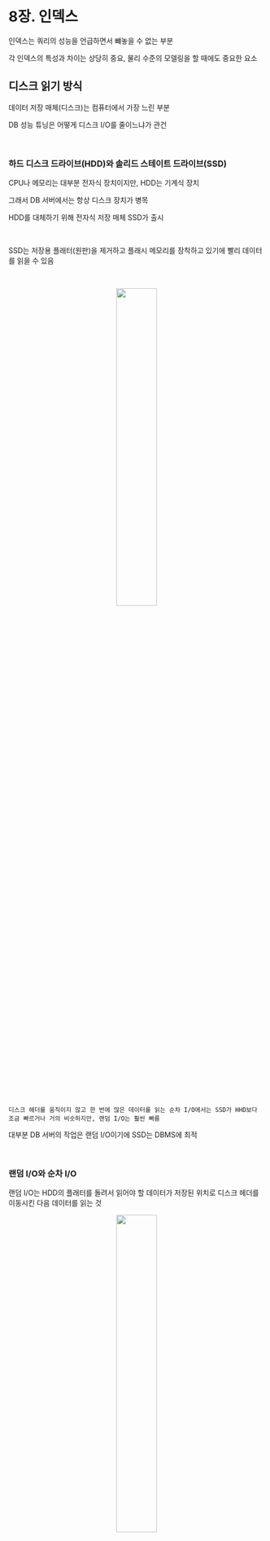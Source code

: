 # 8장. 인덱스

인덱스는 쿼리의 성능을 언급하면서 뺴놓을 수 없는 부분

각 인덱스의 특성과 차이는 상당히 중요, 물리 수준의 모델링을 할 때에도 중요한 요소


## 디스크 읽기 방식

데이터 저장 매체(디스크)는 컴퓨터에서 가장 느린 부분

DB 성능 튜닝은 어떻게 디스크 I/O를 줄이느냐가 관건

<br>

### 하드 디스크 드라이브(HDD)와 솔리드 스테이트 드라이브(SSD)

CPU나 메모리는 대부분 전자식 장치이지만, HDD는 기계식 장치

그래서 DB 서버에서는 항상 디스크 장치가 병목

HDD를 대체하기 위해 전자식 저장 매체 SSD가 출시

<br>

SSD는 저장용 플래터(원판)을 제거하고 플래시 메모리를 장착하고 있기에 빨리 데이터를 읽을 수 있음

<br>

<p align="center"><img src="./images/8_1.png" width="40%"></p>

<br>

`디스크 헤더를 움직이지 않고 한 번에 많은 데이터를 읽는 순차 I/O에서는 SSD가 HHD보다 조금 빠르거나 거의 비슷하지만, 랜덤 I/O는 훨씬 빠름`

대부분 DB 서버의 작업은 랜덤 I/O이기에 SSD는 DBMS에 최적

<br>

### 랜덤 I/O와 순차 I/O

랜덤 I/O는 HDD의 플래터를 돌려서 읽어야 할 데이터가 저장된 위치로 디스크 헤더를 이동시킨 다음 데이터를 읽는 것

<p align="center"><img src="./images/8_2.png" width="40%"></p>

<br>

해당 그림을 보면 순차 I/O는 1번 시스템 콜을 요청, 랜덤 I/O는 3번 시스템 콜을 요청

`즉, 디스크의 성능은 디스크 헤더의 위치 이동 없이 얼마나 많은 데이터를 한 번에 기록하느냐에 결정`

DB 대부분의 작업은 랜덤 I/O 작업이 빈번하기에 MySQL은 그룹 커밋, 바이너리 로그 버퍼, InnoDB 로그 버퍼 등의 기능이 내장

디스크 원판이 없는 SSD도 랜덤 I/O와 순차 I/O가 차이가 있음

<br>

일반적으로 쿼리를 튜닝하는 것은 랜덤 I/O 자체를 줄여주는 것이 목적

`랜덤 I/O를 줄인다는 것은 쿼리를 처리하는데 꼭 필요한 데이터만 읽도록 쿼리를 개선하는 것을 의미`

인덱스 레인지 스캔은 랜덤 I/O, 풀 테이블 스캔은 순차 I/O

<br>

## 인덱스란?

칼럼의 값과 해당 레코드가 저장된 주소를 키-값 쌍으로 삼아 인덱스를 만듬

그렇기에 중요한 것이 정렬

<br>

인덱스는 SortedList, 데이터 파일은 ArrayList와 비슷

<br>

SortedList의 장단점을 통해 인덱스의 장단점 살펴보기

SortedList 자료 구조는 데이터가 저장될 때마다 값을 항상 정렬해야 하므로 저장하는 과정이 복잡하고 느리지만, 빠르게 원하는 값을 찾아올 수 있음

인덱스도 마찬가지로 INSERT나 UPDATE, DELETE 문장 처리가 느리지만 SELECT는 빠름

`즉, 인덱스는 데이터의 저장(INSERT, UPDATE, DELETE) 성능을 희생하고 읽기 속도를 높이는 기능`

<br>

데이터 저장 방식(알고리즘)으로 분류했을 때 대표적으로 B-Tree 인덱스와 Hash 인덱스로 구분 가능

B-Tree 알고리즘

- 가장 일반적으로 사용되는 인덱스 알고리즘

- 칼럼의 값을 변형하지 않고 원래의 값을 이용해 인덱싱하는 알고리즘

Hash 알고리즘

- 칼럼의 값으로 해시값을 계산해서 인덱싱하는 알고리즘

- 매우 빠른 검색 지원

- 값을 변형해서 인덱싱하므로 전방 일치와 같이 값의 일부만 검색하거나 범위를 탐색할 때는 해시 탐색 불가

- 메모리 기반 데이터 베이스(Redis 등)에서 사용


<br>

데이터 중복 여부로 분류했을 때 유니크 인덱스와 유니크하지 않은 인덱스로 구분 가능

이는 옵티마이저에게 상당히 중요한 문제가 됨

유니크 인덱스에 대해서 동등 조건으로 검색하는 것은 항상 1건의 레코드를 반환하는 것이지만 유니크하지 않은 인덱스는 아님

<br>

## B-Tree 인덱스

B-Tree의 B는 Binary가 아닌 Balanced

대부분의 인덱스는 B-Tree를 사용할 정도로 일반적인 용도에 적합한 알고리즘

<br>

### 구조 및 특성

B-Tree는 트리 구조의 `최상위에 하나의 루트 노드`가 존재하고 하위에 자식 노드가 붙어 있는 형태

가장 `하위에 있는 노드를 리프 노드`라 하고 `중간 노드를 브랜치 노드`라고 함


<p align="center"><img src="./images/8_3.png" width="70%"></p>

<br>

인덱스 키 값은 모두 정렬되어 있지만, 데이터 파일의 레코드는 임의의 순서로 저장되어 있음

많은 사람들이 데이터 파일의 레코드는 INSERT된 순서대로 저장되는 것으로 생각하지만 그렇지 않음

레코드가 삭제되면 그 공간을 채우기 때문에 항상 INSERT된 순서로 저장되는 것은 아님

<br>

<p align="center"><img src="./images/8_4.png" width="70%"></p>

<br>

<p align="center"><img src="./images/8_5.png" width="70%"></p>

<br>

리프 노드는 레코드의 주소를 갖고 있고 그 주소로 데이터 파일에서 원하는 데이터를 찾음

InnoDB는 프라이머리 키가 ROWID 역할을 함

두 스토리지 엔진의 차이는 세컨더리 인덱스의 차이

MyISAM은 세컨더리 인덱스가 물리적 주소

InnoDB는 PK 키를 주소처럼 사용하기에 논리적 주소

<br>

8.6을 봤을 때 프라이머리 키를 저장하고 있는 B-Tree를 다시 한번 검색하게 됨

이것은 성능이 떨어질 것처럼 보이지만 사실은 아님

<br>

### B-Tree 인덱스 키 추가 및 삭제

테이블의 레코드를 저장하거나 변경하는 경우 인덱스 키 추가나 삭제 작업 발생

인덱스 키 추가나 삭제가 어떻게 처리되는지 알아보자

<br>

### 인덱스 키 추가

새로운 키 값이 B-Tree에 저장될 때, 테이블의 스토리지 엔진에 따라 새로운 키 값이 즉시 인덱스에 저장될수도 아닐수도 있음

B-Tree에 저장될 때는 저장될 키 값을 이용해 B-Tree 상의 적절한 위치를 검색

<br>

저장될 위치가 결정되면 레코드의 키 값과 대상 레코드의 주소 정보를 B-Tree의 리프 노드에 저장

리프 노드가 꽉 차서 더는 저장할 수 없을 때는 리프 노드가 분리돼야 하는데, 이는 상위 브랜치 노드까지 처리의 범위가 넓어짐

`이런 작업 순서 탓에 B-Tree는 상대적으로 쓰기 작업에 비용이 많이 듬`

<br>

테이블에 레코드를 추가하는 작업 비용을 1이라고 가정하면,

해당 테이블의 인덱스에 키를 추가하는 작업 비용은 대충 1.5 정도로 예측

<br>

MyISAM이나 MEMORY 스토리지 엔진을 사용하는 테이블에서는 INSERT 문장이 실행되면 즉시 새로운 키 값을 B-Tree 인덱스에 변경

InnoDB는 지연시켜 나중에 처리할 수 있음

But, PK 키나 Unique 인덱스의 경우 중복 체크가 필요하기 때문에 즉시 B-Tree에 추가하거나 삭제

<br>

### 인덱스 키 삭제

해당 키 값이 저장된 B-Tree의 리프 노드를 찾아서 삭제 마킹하면 작업 완료

삭제 마킹된 인덱스 키 공간은 방치하거나 재활용 가능

<br>

### 인덱스 키 변경

인덱스 키 값은 그 값에 따라 저장될 리프 노드의 위치가 결정되므로 B-Tree의 키 값이 변경되는 경우 단순히 인덱스 상의 키 값만 변경하는 것은 불가능

키 값 삭제 -> 다시 새로운 키 값 추가

InnoDB는 체인지 버퍼를 활용해 지연 처리 가능

<br>

### 인덱스 키 검색

`빠른 검색을 위해 추가 비용을 감당하면서 인덱스를 구축`

B-Tree의 루트 노드부터 브랜치 노드, 최종 리프 노드까지 이동하면서 비교 작업을 수행하는 과정을 트리 탐색이라고 함

SELECT 뿐 아니라 UPDATE, DELETE 처리할 때도 사용

<br>

B-Tree 인덱스 검색은 100% 일치 또는 값의 앞부분만 일치하는 경우에도 사용

하지만 뒷부분만 검색하는 용도로는 X

또한 인덱스 키 값의 변형이 생긴 후 비교되는 경우에는 절대로 빠른 검색 기능을 사용할 수 없음

`따라서 함수나 연산을 수행한 결과로 정렬한다거나 검색하는 작업은 B-Tree의 장점을 이용할 수 없음`

<br>

InnoDB 테이블에서 지원하는 레코드 잠금이나 넥스트 키락(갭락)이 검색을 수행한 인덱스를 잠근 후 테이블의 레코드를 잠그는 방식으로 구현

따라서, UPDATE나 DELETE 문장이 실행될 때 적절히 사용할 수 있는 인덱스가 없으면 불필요한 레코드들을 잠금

그만큼 InnoDB에서는 인덱스의 설계가 중요하고 많은 부분에 영향을 미침

<br>

### B-Tree 인덱스 사용에 영향을 미치는 요소

B-Tree 인덱스는 인덱스를 구성하는 칼럼의 크기, 레코드의 건수, 유니크한 인덱스 키 값의 개수 등에 의해 검색이나 변경 작업의 성능이 영향을 받음

<br>

### 인덱스 키 값의 크기

`InnoDB에서 디스크에 데이터를 저장하는 가장 기본 단위는 페이지 or 블록`

디스크의 모든 읽기 및 쓰기 작업의 최소 작업 단위

페이지는 버퍼 풀에서 데이터를 버퍼링하는 기본 단위

인덱스도 페이지 단위로 관리되며, 루트, 브랜치, 리프 노드를 구분한 기준이 페이지 단위

<br>

B-Tree의 B는 Balanced

인덱스 페이지 크기와 키 값 크기에 따라 자식 노드의 갯수가 결정

<p align="center"><img src="./images/8_6.png" width="30%"></p>

<br>

해당 그림에서 하나의 인덱스 페이지(16KB)에 몇 개 키를 저장할 수 있을까?

키의 값이 16 바이트, 자식 노드 주소가 12 바이트

16 * 1024 / 16 + 12 ( 킬로바이트와 바이트의 단위 변환 때문에 1024를 곱함 ) 

총 585개 저장 가능

자식 노드를 585개 가질 수 있는 B-Tree


<br>

### B-Tree 깊이

인덱스 키 값이 커지면 하나의 인덱스 페이지가 담을 수 있는 인덱스 키 값의 개수가 적어지고

B-Tree 깊이가 깊어져서 디스크로부터 읽어야 하는 횟수가 늘어나고 느려진다는 것을 의미

<br>

### 선택도(기수성(Cardinality))

모든 인덱스 키 값 가운데 유니크한 값의 수를 의미

인덱스 키 값 가운데 중복된 값이 많아지면 기수성은 낮아지고, 선택도 또한 떨어짐

<br>

예를 들어, country 컬럼만 인덱스로 준비되어 있는 tb_city 테이블은 1만 건의 레코드가 있음

국가와 도시가 중복되어 저장되어 있지 않음

```
mysql > SELECT *
        FROM tb_test
        WHERE country = 'KOREA' AND city = 'SEOUL';
```

해당 쿼리를 실행했을 때,

country 컬럼의 유니크 값이 10개일 때와 1000개일 때를 비교해보자

- 10개일 때

    country = 'KOREA'라는 조건으로 인덱스를 검색하면 1000건이 일치하고 1000건 가운데 city = 'SEOUL' 인 레코드는 1건이므로 999건은 불필요하게 읽은 것 


- 1000개일 때

    country = 'KOREA'라는 조건으로 인덱스를 검색하면 10건이 일치하고 10건 가운데 city = 'SEOUL' 인 레코드는 1건이므로 9건은 불필요하게 읽은 것


이처럼 인덱스에서 유니크한 값의 개수는 인덱스나 쿼리의 효율성에 큰 영향

<br>

### 읽어야 하는 레코드의 건수

일반 옵티마이저는 인덱스를 통해 레코드 1건을 읽는 것이 테이블에서 직접 레코드 1건을 읽는 것보다 4 ~ 5배 비용이 더 많이 드는 작업으로 예측


즉, 인덱스를 통해 읽어야 할 레코드의 건수가 전체 테이블 레코드의 20 ~ 25%를 넘어서면 인덱스를 이용하지 않는 것이 효율적

<br>

### B-Tree 인덱스를 통한 데이터 읽기

MySQL이 인덱스를 이용하는 대표적인 방법 세가지

- 인덱스 레인지 스캔

- 인덱스 풀 스캔

- 루스 인덱스 스캔

### 인덱스 레인지 스캔

인덱스 레인지 스캔은 나머지 두 가지 접근 방식보다 빠른 방법

```
mysql > SELECT * FROM employees WHERE first_name BETWEEN 'Ebbe' AND 'Gad';
```

<p align="center"><img src="./images/8_7.png" width="70%"></p>

<br>

인덱스 레인지 스캔은 검색해야 할 인덱스의 범위가 결정됐을 때 사용하는 방식

루트 노드 -> 브랜치 노드 -> 리프 노드 까지 가야 필요한 레코드의 시작 지점을 찾을 수 있음

스캔하다가 리프 노드의 끝까지 읽으면 리프 노드 간의 링크를 이용해 다음 리프 노드를 찾아서 다시 스캔

<p align="center"><img src="./images/8_8.png" width="70%"></p>

<br>

실제 데이터 파일의 레코드를 읽어오는 과정

루트와 브랜치 노드를 이용해 스캔 시작 위치를 검색하고 그 지점부터 필요한 방향으로 인덱스를 읽어감

중요한 것은 어떤 방식으로 스캔하든 관계없이, 해당 인덱스를 구성하는 칼럼의 정순 또는 역순으로 정렬된 상태로 레코드를 가져옴

별도의 정렬 과정이 수반되는 것이 아니라 인덱스 자체의 정렬 특성 때문에 자동임

<br>

인덱스의 리프 노드에서 검색 조건에 일치하는 건들은 데이터 파일에서 레코드를 읽어오는 과정이 필요

리포 노드에 저장된 레코드 주소로 한 건 단위로 랜덤 I/O가 일어남

`그래서 인덱스를 통해 데이터 레코드를 읽는 작업은 비용이 많이 드는 작업`

<br>

인덱스 레인지 스캔의 3가지 단계

1. 인덱스에서 조건을 만족하는 값이 저장된 위치를 찾음 (인덱스 탐색)

2. 탐색된 위치부터 필요한 만큼 인덱스를 차례대로 읽음 (인덱스 스캔)

3. 2번에서 읽은 인덱스 키와 레코드 주소를 이용해 레코드가 저장된 페이지를 가져오고 최종 레코드를 읽어옴

<br>

### 인덱스 풀 스캔

인덱스 풀 스캔은 인덱스의 처음부터 끝까지 모두 읽는 방식

쿼리의 조건절에 사용된 칼럼이 인덱스의 첫 번째 칼럼이 아닌 경우 인덱스 풀 스캔 방식 사용

예를 들어 인덱스는 A, B, C 칼럼의 순서로 만들어져 있지만 쿼리의 조건절은 B 칼럼이나 C 칼럼으로 검색하는 경우

<br>

일반적으로 인덱스의 크기는 테이블의 크기보다 작으므로 직접 테이블을 처음부터 끝까지 읽는 것보다 인덱스만 읽는 것이 효율적

쿼리가 인덱스에 명시된 칼럼만으로 조건을 처리할 수 있는 경우 사용

<p align="center"><img src="./images/8_9.png" width="60%"></p>

<br>

인덱스 리프 노드의 제일 앞 또는 뒤로 이동후 인덱스의 리프 노드를 연결하는 링크드 리스트를 따라서 처음부터 끝까지 스캔하는 방식

인덱스 레인지 스캔보다 빠르진 않지만 테이블 풀 스캔보다는 효율적

`하지만, 해당 방식으로 인덱스를 사용하는 경우는 인덱스를 효율적으로 사용하지 못하는 것`

<br>

### 루스 인덱스 스캔

듬성듬성하게 인덱스는 읽는 것, 중간에 필요치 않은 인덱스 키 값은 무시하고 다음으로 넘어가는 형태

일반적으로 GROUP BY 또는 MAX, MIN 함수에 대해 최적화를 하는 경우

<p align="center"><img src="./images/8_10.png" width="60%"></p>

<br>

```
mysql > SELECT dept_no, MIN(emp_no)
        FROM dept_emp
        WHERE dep_no BETWEEN 'd002' AND 'd004'
        GROUP BY dept_no;
```

dept_emp 테이블은 dept_no와 emp_no 두 개의 컬럼으로 인덱스 생성

또한, (dept_no, emp_no) 조합으로 정렬까지 되어 있음

위의 그림과 같이 dept_no 그룹 별로 첫 번째 레코드의 emp_no만 읽으면 됨

즉, 인덱스에서 WEHRE 조건을 만족하는 범위 전체를 다 스캔할 필요가 없다는 것을 옵티마이저는 알고 있기에 조건에 맞지 않으면 SKIP

<br>

### 인덱스 스킵 스캔

인덱스의 핵심은 값이 정렬되어 있다는 것, 이로 인해 인덱스를 구성하는 칼럼의 순서가 매우 중요

```
### 인덱스 생성
mysql > ALTER TABLE employees
        ADD INDEX ix_gender_birthdate (gender, birth_date);
```

```
### 인덱스를 사용하지 못하는 쿼리
mysql > SELECT * FROM employees WHERE birth_date>='1965-02-01';

### 인덱스를 사용할 수 있는 쿼리
mysql > SELECT * FROM employees WHERE gender = 'M' AND birth_date>='1965-02-01';
```

MySQL 8.0부터는 옵티마이저가 gender 칼럼을 건너뛰고 bith_date 칼럼만으로도 인덱스 검색이 가능하게 해주는 인덱스 스킵 스캔 최적화 기능이 도입

<p align="center"><img src="./images/8_11.png" width="50%"></p>

<br>

gender 칼럼에 대해 가능한 값 2개를 구한 다음 birth_date를 찾는 방식으로 

<br>

인덱스 스킵 스캔의 단점

- WHERE 조건절에 조건이 없는 인덱스의 선행 칼럼의 유니크한 값의 개수가 적어야 함

- 쿼리가 인덱스에 존재하는 칼럼만으로 처리 가능해야 함(커버링 인덱스)


<br>

첫 번째 조건은 쿼리 실행 계획의 비용과 관련된 부분

유니크한 값의 개수가 매우 많다면 인덱스에서 스캔해야 할 시작 지점을 검색하는 작업이 많이 필요해짐

그래서 인덱스의 선행 칼럼이 가진 유니크한 값의 개수가 소량일 때만 적용 가능한 최적화

<br>

### 다중 칼럼 인덱스

실제 서비스용 DB에서는 2개 이상의 칼럼을 포함하는 인덱스가 더 많이 사용

<p align="center"><img src="./images/8_12.png" width="40%"></p>

<br>

해당 그림에서 인덱스의 두 번째 칼럼은 첫 번쨰 칼럼에 의존해서 정렬되어 있음

그렇기에 두 번째 칼럼의 정렬 순서가 앞에 있어도 첫 번째 칼럼의 정렬 순서가 뒤에 있으면 하단에 위치

`그래서 다중 칼럼 인덱스에서는 인덱스 내에서 각 칼럼의 순서가 상당히 중요`

<br>

### B-Tree 인덱스의 정렬 및 스캔 방향

인덱스를 어느 방향으로 읽을지는 쿼리에 따라 옵티마이저가 만든 실행 계획에 따라 결정

<br>

### 인덱스 스캔 방향

```
mysql > SELECT *
        FROM employees
        ORDER BY first_name DESC
        LIMIT 1;
```
해당 쿼리를 실행하기 위해 인덱스를 처음부터 오름차순으로 끝까지 읽어 마지막 값을 하나 가져올까?

답은 No

옵티마이저는 인덱스를 역순으로 접근해서 첫 번째 레코드만 읽음

<p align="center"><img src="./images/8_13.png" width="50%"></p>

<br>

즉, 인덱스 생성 시점에 오름차순, 내림차순으로 정렬이 결정되지만 사용하는 시점에서 방향을 다시 정함

<br>

### 내림차순 인덱스

2개 이상의 칼럼으로 구성된 복합 인덱스에서 내림차순과 오름차순이 혼합된 경우, 내림차순 인덱스로만 해결 가능

<p align="center"><img src="./images/8_14.png" width="60%"></p>

<br>

- 오름차순 인덱스

    작은 값의 인덱스 키가 B-Tree의 왼쪽으로 정렬된 인덱스

- 내림차순 인덱스

    큰 값의 인덱스 키가 B-Tree의 왼쪽으로 정렬된 인덱스

- 인덱스 정순 스캔

    인덱스 키의 크고 작음에 관계 없이 인덱스 리프 노드의 왼쪽 페이지부터 오른쪽으로 스캔

- 오름차순 인덱스

    인덱스 키의 크고 작음에 관계 없이 인덱스 리프 노드의 오른쪽 페이지부터 왼쪽으로 스캔

